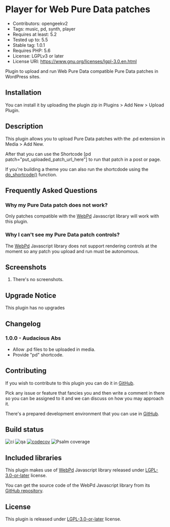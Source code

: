 # Player for Web Pure Data patches
* Contributors: opengeekv2
* Tags: music, pd, synth, player
* Requires at least: 5.2
* Tested up to: 5.5
* Stable tag: 1.0.1
* Requires PHP: 5.6
* License: LGPLv3 or later
* License URI: https://www.gnu.org/licenses/lgpl-3.0.en.html

Plugin to upload and run Web Pure Data compatible Pure Data patches in WordPress sites.

## Installation

You can install it by uploading the plugin zip in Plugins > Add New > Upload Plugin.

## Description

This plugin allows you to upload Pure Data patches with the .pd extension in Media > Add New.

After that you can use the Shortcode [pd patch="put_uploaded_patch_url_here"] to run that patch in a post or page.

If you're building a theme you can also run the shortcdode using the [do_shortcode()](https://developer.wordpress.org/reference/functions/do_shortcode/) function.

## Frequently Asked Questions

### Why my Pure Data patch does not work?

Only patches compatible with the [WebPd](https://github.com/sebpiq/WebPd) Javascript library will work with this plugin.

### Why I can't see my Pure Data patch controls?

The [WebPd](https://github.com/sebpiq/WebPd) Javascript library does not support rendering controls at the moment so any patch you upload and run must be autonomous.

## Screenshots

1. There's no screenshots.

## Upgrade Notice

This plugin has no upgrades

## Changelog

### 1.0.0 - Audacious Abs
* Allow .pd files to be uploaded in media.
* Provide "pd" shortcode.

## Contributing

If you wish to contribute to this plugin you can do it in [GitHub](https://github.com/opengeekv2/player-for-web-pure-data-patches).

Pick any issue or feature that fancies you and then write a comment in there so you can be assigned to it and we can discuss on how you may approach it.

There's a prepared development environment that you can use in [GitHub](https://github.com/opengeekv2/player-for-web-pure-data-patches-dev-env).

## Build status

![ci](https://github.com/opengeekv2/player-for-web-pure-data-patches/workflows/ci/badge.svg)
![qa](https://github.com/opengeekv2/player-for-web-pure-data-patches/workflows/qa/badge.svg)
[![codecov](https://codecov.io/gh/opengeekv2/player-for-web-pure-data-patches/branch/main/graph/badge.svg)](https://codecov.io/gh/opengeekv2/player-for-web-pure-data-patches)
![Psalm coverage](https://shepherd.dev/github/opengeekv2/player-for-web-pure-data-patches/coverage.svg)

## Included libraries

This plugin makes use of [WebPd](https://github.com/sebpiq/WebPd) Javascript library released under [LGPL-3.0-or-later](https://github.com/sebpiq/WebPd/blob/master/COPYING.LESSER) license.

You can get the source code of the WebPd Javascript library from its [GitHub repository](https://github.com/sebpiq/WebPd).

## License

This plugin is released under [LGPL-3.0-or-later](https://github.com/opengeekv2/player-for-web-pure-data-patches/blob/main/LICENSE) license.
